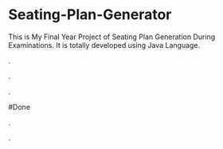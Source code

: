 # Seating-Plan-Generator

This is My Final Year Project of Seating Plan Generation During Examinations. It is totally developed using Java Language.












.
















































.












































































































































































































.





















































#Done










































































































.




































































































































































































































































































































































































































































































.







































